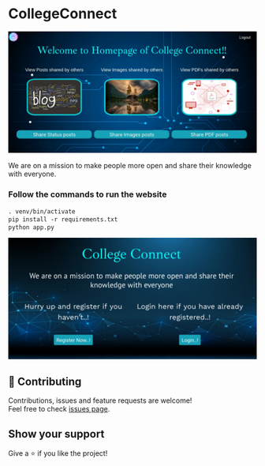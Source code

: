 # CollegeConnect

![Index](/static/images/github1.jpg)

We are on a mission to make people more open and share their knowledge with everyone.

### Follow the commands to run the website

	. venv/bin/activate
	pip install -r requirements.txt
	python app.py

![Home](/static/images/github2.jpg)

## 🤝 Contributing

Contributions, issues and feature requests are welcome!<br />Feel free to check [issues page](https://github.com/divyamagwl/CollegeConnect/issues).

 
## Show your support

Give a ⭐️ if you like the project!

